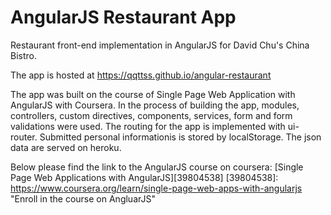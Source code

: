 # AngularJS Restaurant App

Restaurant front-end implementation in AngularJS for David Chu's China Bistro.

The app is hosted at https://qqttss.github.io/angular-restaurant

The app was built on the course of Single Page Web Application with AngularJS with Coursera. In the process of building the app, modules, controllers, custom directives, components, services, form and form validations were used. The routing for the app is implemented with ui-router. Submitted personal informationis is stored by localStorage. The json data are served on heroku.

Below please find the link to the AngularJS course on coursera:
  [Single Page Web Applications with AngularJS][39804538]
  [39804538]: https://www.coursera.org/learn/single-page-web-apps-with-angularjs "Enroll in the course on AngluarJS"
